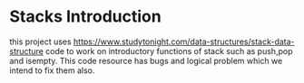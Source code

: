# Stacks Introduction

this project uses https://www.studytonight.com/data-structures/stack-data-structure code to work on introductory functions of stack such as push,pop and isempty. This code resource has bugs and logical problem which we intend to fix them also. 
